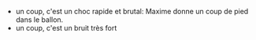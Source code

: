 - un coup, c'est un choc rapide et brutal: Maxime donne un coup de pied dans le ballon.
- un coup, c'est un bruit très fort